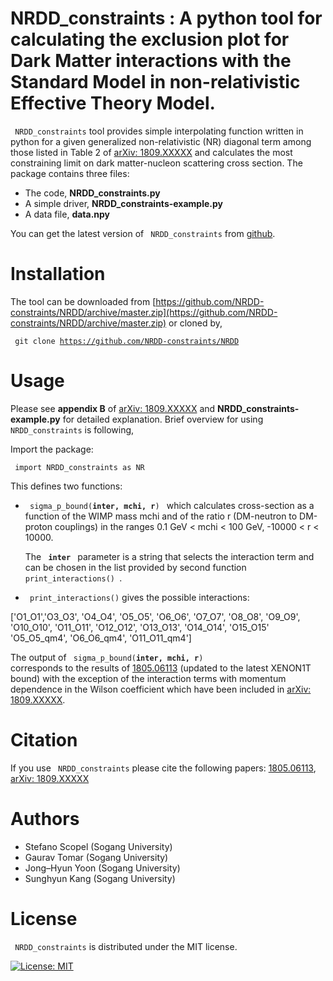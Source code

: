 # NRDD_constraints : A python tool for calculating the exclusion plot for Dark Matter interactions with the Standard Model in non-relativistic Effective Theory Model. 

<code> NRDD_constraints</code> tool provides simple interpolating function written in python
for a given generalized non-relativistic (NR) diagonal term among those listed in Table 2 of [arXiv: 1809.XXXXX](https://arxiv.org/) and calculates the most constraining limit on dark matter-nucleon scattering cross section. The package contains three files:

* The code, **NRDD_constraints.py** 
* A simple driver, **NRDD_constraints-example.py**
* A data file, **data.npy**

You can get the latest version of <code> NRDD_constraints</code> from [github](https://github.com/NRDD-constraints/NRDD).

# Installation

The tool can be downloaded from [https://github.com/NRDD-constraints/NRDD/archive/master.zip](https://github.com/NRDD-constraints/NRDD/archive/master.zip) or cloned by,

<code> git clone https://github.com/NRDD-constraints/NRDD </code>

# Usage

Please see **appendix B** of [arXiv: 1809.XXXXX](https://arxiv.org/) and **NRDD_constraints-example.py** for detailed explanation. Brief overview for using <code> NRDD_constraints</code> is following,

Import the package:

<code> import NRDD_constraints as NR </code>

This defines two functions:

* <code> sigma_p_bound(**inter, mchi, r**) </code> which calculates cross-section as a function of the WIMP mass 
mchi and of the ratio r (DM-neutron to DM-proton couplings) in the ranges 0.1 GeV < mchi < 100 GeV, -10000 < r < 10000.

   The <code> **inter** </code> parameter is a string that selects the interaction term
and can be chosen in the list provided by second function <code> print_interactions() </code>.

* <code> print_interactions()</code> gives the possible interactions:

['O1_O1','O3_O3', 'O4_O4', 'O5_O5', 'O6_O6', 
'O7_O7', 'O8_O8', 'O9_O9', 'O10_O10', 'O11_O11',
'O12_O12', 'O13_O13', 'O14_O14', 'O15_O15'
'O5_O5_qm4', 'O6_O6_qm4', 'O11_O11_qm4'] 

The output of <code> sigma_p_bound(**inter, mchi, r**) </code> corresponds to the results of 
[1805.06113](https://arxiv.org/abs/1805.06113) (updated to
the latest XENON1T bound) with the exception of the interaction terms with momentum
dependence in the Wilson coefficient which have been included in [arXiv: 1809.XXXXX](https://arxiv.org/). 

# Citation

If you use <code> NRDD_constraints</code> please cite the following papers: [1805.06113](https://arxiv.org/abs/1805.06113),
[arXiv: 1809.XXXXX](https://arxiv.org/)

# Authors

* Stefano Scopel (Sogang University)
* Gaurav Tomar (Sogang University)
* Jong–Hyun Yoon (Sogang University)
* Sunghyun Kang (Sogang University)

# License

<code> NRDD_constraints</code> is distributed under the MIT license.

[![License: MIT](https://img.shields.io/badge/License-MIT-yellow.svg)](https://opensource.org/licenses/MIT)
